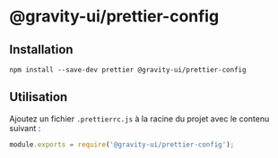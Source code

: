 # @gravity-ui/prettier-config

## Installation

```
npm install --save-dev prettier @gravity-ui/prettier-config
```

## Utilisation

Ajoutez un fichier `.prettierrc.js` à la racine du projet avec le contenu suivant :

```js
module.exports = require('@gravity-ui/prettier-config');
```